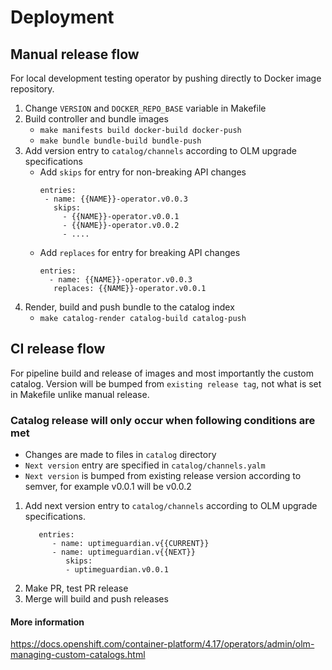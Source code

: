 # Deployment
## Manual release flow
For local development testing operator by pushing directly to Docker image repository.
1. Change ``VERSION`` and ``DOCKER_REPO_BASE`` variable in Makefile
2. Build controller and bundle images
   - ``make manifests build docker-build docker-push``
   - ``make bundle bundle-build bundle-push``
3. Add version entry to ``catalog/channels`` according to OLM upgrade specifications
   - Add ``skips`` for entry for non-breaking API changes
     ```
     entries:
      - name: {{NAME}}-operator.v0.0.3
        skips:
          - {{NAME}}-operator.v0.0.1
          - {{NAME}}-operator.v0.0.2
          - ....
      ```
   - Add ``replaces`` for entry for breaking API changes
       ```
       entries:
         - name: {{NAME}}-operator.v0.0.3
          replaces: {{NAME}}-operator.v0.0.1
       ```
4. Render, build and push bundle to the catalog index
   - ``make catalog-render catalog-build catalog-push``

## CI release flow
For pipeline build and release of images and most importantly the custom catalog.
Version will be bumped from ``existing release tag``, not what is set in Makefile unlike manual release.

### Catalog release will only occur when following conditions are met
* Changes are made to files in ``catalog`` directory
* ``Next version`` entry are specified in ``catalog/channels.yalm``
* ``Next version`` is bumped from existing release version according to semver, for example v0.0.1 will be v0.0.2

1. Add next version entry to ``catalog/channels`` according to OLM upgrade specifications.
   ```
      entries:
         - name: uptimeguardian.v{{CURRENT}}
         - name: uptimeguardian.v{{NEXT}}
            skips:
            - uptimeguardian.v0.0.1
   ```
2. Make PR, test PR release
3. Merge will build and push releases

#### More information
https://docs.openshift.com/container-platform/4.17/operators/admin/olm-managing-custom-catalogs.html
